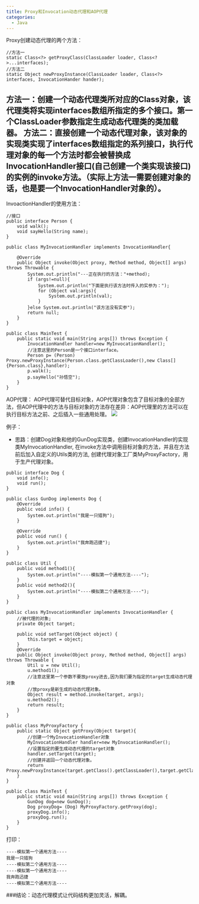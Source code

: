 ```yaml
---
title: Proxy和Invocation动态代理和AOP代理
categories:
  - Java
---
```


Proxy创建动态代理的两个方法：
```
//方法一
static Class<?> getProxyClass(ClassLoader loader, Class<?>...interfaces);
//方法二
static Object newProxyInstance(ClassLoader loader, Class<?> interfaces, InvocationHander hander);
```
方法一：创建一个动态代理类所对应的Class对象，该代理类将实现interfaces数组所指定的多个接口。第一个ClassLoader参数指定生成动态代理类的类加载器。
方法二：直接创建一个动态代理对象，该对象的实现类实现了interfaces数组指定的系列接口，执行代理对象的每一个方法时都会被替换成InvocationHandler接口(自己创建一个类实现该接口)的实例的invoke方法。（实际上方法一需要创建对象的话，也是要一个InvocationHandler对象的）。
---
InvoactionHandler的使用方法：
```
//接口
public interface Person {
    void walk();
    void sayHello(String name);
}
```
```
public class MyInvocationHandler implements InvocationHandler{

    @Override
    public Object invoke(Object proxy, Method method, Object[] args) throws Throwable {
        System.out.println("---正在执行的方法："+method);
        if (args!=null){
            System.out.println("下面是执行该方法时传入的实参为：");
            for (Object val:args){
                System.out.println(val);
            }
        }else System.out.println("该方法没有实参");
        return null;
    }
}
```
```
public class MainTest {
    public static void main(String args[]) throws Exception {
        InvocationHandler handler=new MyInvocationHandler();
        //注意这里的Person是一个接口interface。
        Person p= (Person) Proxy.newProxyInstance(Person.class.getClassLoader(),new Class[]{Person.class},handler);
        p.walk();
        p.sayHello("孙悟空");
    }
}
```

AOP代理：
AOP代理可替代目标对象，AOP代理对象包含了目标对象的全部方法，但AOP代理中的方法与目标对象的方法存在差异：AOP代理里的方法可以在执行目标方法之前、之后插入一些通用处理。
![](http://upload-images.jianshu.io/upload_images/7177220-7c740e313cc32be6.png?imageMogr2/auto-orient/strip%7CimageView2/2/w/512)

例子：
* 思路：创建Dog对象和他的GunDog实现类，创建InvocationHandler的实现类MyInvocationHandler, 在invoke方法中调用目标对象的方法，并且在方法前后加入自定义的Utils类的方法, 创建代理对象工厂类MyProxyFactory，用于生产代理对象。
```
public interface Dog {
    void info();
    void run();
}
```
```
public class GunDog implements Dog {
    @Override
    public void info() {
        System.out.println("我是一只猎狗");
    }

    @Override
    public void run() {
        System.out.println("我奔跑迅捷");
    }
}
```
```
public class Util {
    public void method1(){
        System.out.println("----模拟第一个通用方法----");
    }
    public void method2(){
        System.out.println("----模拟第二个通用方法----");
    }
}
```
```
public class MyInvocationHandler implements InvocationHandler {
    //被代理的对象;
    private Object target;

    public void setTarget(Object object) {
        this.target = object;
    }
    @Override
    public Object invoke(Object proxy, Method method, Object[] args) throws Throwable {
        Util u = new Util();
        u.method1();
        //注意这里第一个参数不要放proxy进去,因为我们要为指定的target生成动态代理对象
        //放proxy是新生成的动态代理对象。
        Object result = method.invoke(target, args);
        u.method2();
        return result;
    }
}
```
```
public class MyProxyFactory {
    public static Object getProxy(Object target){
        //创建一个MyInvocationHandler对象
        MyInvocationHandler handler=new MyInvocationHandler();
        //设置指定的要生成动态代理的target对象
        handler.setTarget(target);
        //创建并返回一个动态代理对象。
        return Proxy.newProxyInstance(target.getClass().getClassLoader(),target.getClass().getInterfaces(),handler);
    }
}
```
```
public class MainTest {
    public static void main(String args[]) throws Exception {
        GunDog dog=new GunDog();
        Dog proxyDog= (Dog) MyProxyFactory.getProxy(dog);
        proxyDog.info();
        proxyDog.run();
    }
}
```
打印：
```
----模拟第一个通用方法----
我是一只猎狗
----模拟第二个通用方法----
----模拟第一个通用方法----
我奔跑迅捷
----模拟第二个通用方法----
```

###结论：动态代理模式让代码结构更加灵活，解耦。
                                                                                                                                                                                                                                                                                                                                                                                                                                                                                                                                                                                                                                                                                                                                                                                                                                                                                                                                                                                                                                                                                                                                                                                                                                                                                                                                                                                                                                                                                                                                                                                                                                                                                                                                                                                                                                                                                                                                                                                                                                                                                                                                                                                                                                                                                                                                                                                                                                                                                                                                                                                                                                                                                                                                                                                                                                                                                                                                                                                                                                                                                                                                                                                                                                                                                                                                                                                                                                                                                                                                                                                                                                                                                                                                                                                                                                                                                                                                                                                                                                                                                                                                                                                                                                                                                                                                                                                                                                                                                                                                                                                                                                                                                                                                                                                                                                                                                                                                                                                                                                                                                                                                                                                                                                                                                                                                                                                                                                                                                                                                                                                                                                                                                                                                                                               
